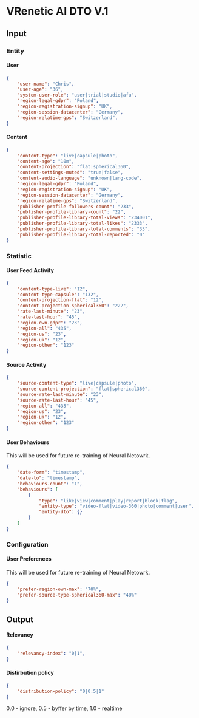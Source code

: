 
VRenetic AI DTO V.1
===================

## Input

### Entity

#### User

```json
{
    "user-name": "Chris",
    "user-age": "36",
    "system-user-role": "user|trial|studio|afu",
    "region-legal-gdpr": "Poland",
    "region-registration-signup": "UK",
    "region-session-datacenter": "Germany",
    "region-relatime-gps": "Switzerland",
}
```

#### Content

```json
{
    "content-type": "live|capsule|photo",
    "content-age": "10m",
    "content-projection": "flat|spherical360",
    "content-settings-muted": "true|false",
    "content-audio-language": "unknown|lang-code",
    "region-legal-gdpr": "Poland",
    "region-registration-signup": "UK",
    "region-session-datacenter": "Germany",
    "region-relatime-gps": "Switzerland",
    "publisher-profile-followers-count": "233",
    "publisher-profile-library-count": "22",
    "publisher-profile-library-total-views": "234001",
    "publisher-profile-library-total-likes": "2333",
    "publisher-profile-library-total-comments": "33",
    "publisher-profile-library-total-reported": "0"
}
```

### Statistic

#### User Feed Activity

```json
{
    "content-type-live": "12",
    "content-type-capsule": "132",
    "content-projection-flat": "12",
    "content-projection-spherical360": "222",
    "rate-last-minute": "23",
    "rate-last-hour": "45",
    "region-own-gdpr": "23",
    "region-all": "435",
    "region-us": "23",
    "region-uk": "12",
    "region-other": "123"
}
```

#### Source Activity

```json
{
    "source-content-type": "live|capsule|photo",
    "source-content-projection": "flat|spherical360",
    "source-rate-last-minute": "23",
    "source-rate-last-hour": "45",
    "region-all": "435",
    "region-us": "23",
    "region-uk": "12",
    "region-other": "123"
}
```

#### User Behaviours

This will be used for future re-training of Neural Netowrk.
```json
{
    "date-form": "timestamp",
    "date-to": "timestamp",
    "behaviours-count": "1",
    "behaviours": [
        {
            "type": "like|view|comment|play|report|block|flag",
            "entity-type": "video-flat|video-360|photo|comment|user",
            "entity-dto": {}
        }
    ]
}
```

### Configuration

#### User Preferences

This will be used for future re-training of Neural Netowrk.
```json
{
    "prefer-region-own-max": "70%",
    "prefer-source-type-spherical360-max": "40%"
}
```

## Output

#### Relevancy

```json
{
    "relevancy-index": "0|1",
}
```

#### Distirbution policy

```json
{
    "distribution-policy": "0|0.5|1"
}
```
0.0 - ignore, 0.5 - byffer by time, 1.0 - realtime
